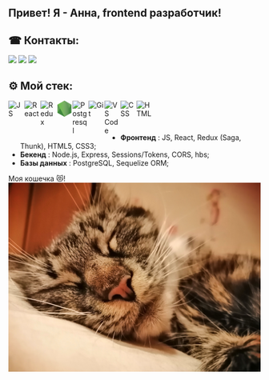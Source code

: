 ## Привет! Я - Анна, frontend разработчик!
## ☎ Контакты:
<a name="telegram" href="https://t.me/idrolal"><img width="45px" src="https://img.icons8.com/color/344/telegram-app--v1.png"/></a>
<a name="watsapp" href="https://wa.me/79819674929"> <img width="45px" src="https://img.icons8.com/color/344/whatsapp--v1.png"/></a>
<a name="gmail" href="anna.sycheva.job@gmail.com"> <img width="45px" src="https://img.icons8.com/fluency/344/gmail-new.png"/></a><br>


## ⚙ Мой стек:
<img align="left" alt="JS" width="32px" src="https://img.icons8.com/color/344/javascript--v1.png"/>
<img align="left" alt="React" width="32px" src="https://img.icons8.com/ultraviolet/344/react--v1.png"/>
<img align="left" alt="Redux" width="32px" src="https://img.icons8.com/color/344/redux.png"/>
<img align="left" alt="NodeJS" width="32px" src="https://raw.githubusercontent.com/github/explore/80688e429a7d4ef2fca1e82350fe8e3517d3494d/topics/nodejs/nodejs.png"/>
<img align="left" alt="Postgresql" width="32px" src="https://img.icons8.com/color/344/postgreesql.png"/>
<img align="left" alt="Git" width="32px" src="https://img.icons8.com/color/344/git.png"/>
<img align="left" alt="VS Code" width="32px" src="https://img.icons8.com/color/344/visual-studio-code-2019.png"/>
<img align="left" alt="CSS" width="32px" src="https://img.icons8.com/color/344/css3.png"/>
<img align="left" alt="HTML" width="32px" src="https://img.icons8.com/color/344/html-5--v1.png"/>
<br>
<br>
<br>

- **Фронтенд** : JS, React, Redux (Saga, Thunk), HTML5, CSS3;<br>
- **Бекенд** : Node.js, Express, Sessions/Tokens, CORS, hbs;<br>
- **Базы данных** : PostgreSQL, Sequelize ORM;<br>


Моя кошечка 😻!
<img src="./img/cat.JPG"/>
